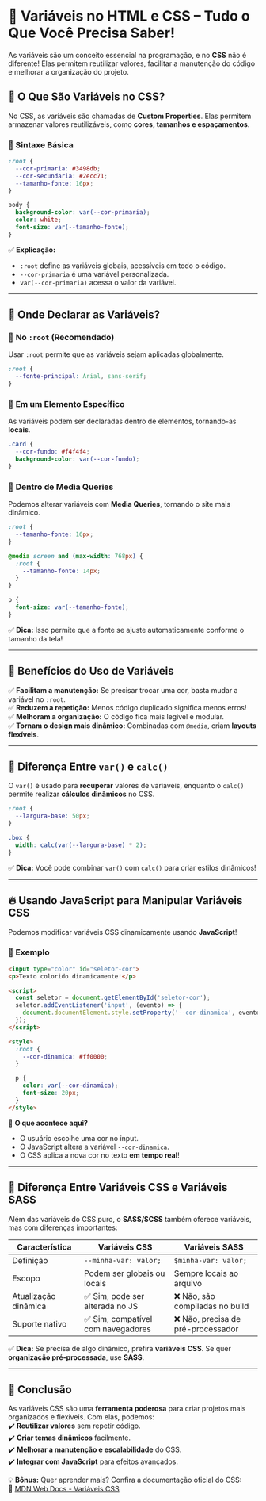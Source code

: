 # 🎨 Variáveis no HTML e CSS – Tudo o Que Você Precisa Saber!  

As variáveis são um conceito essencial na programação, e no **CSS** não é diferente! Elas permitem reutilizar valores, facilitar a manutenção do código e melhorar a organização do projeto.  

## 🎯 O Que São Variáveis no CSS?  

No CSS, as variáveis são chamadas de **Custom Properties**. Elas permitem armazenar valores reutilizáveis, como **cores, tamanhos e espaçamentos**.  

### 📌 Sintaxe Básica  

```css
:root {
  --cor-primaria: #3498db;
  --cor-secundaria: #2ecc71;
  --tamanho-fonte: 16px;
}

body {
  background-color: var(--cor-primaria);
  color: white;
  font-size: var(--tamanho-fonte);
}
```

✅ **Explicação:**  
- `:root` define as variáveis globais, acessíveis em todo o código.  
- `--cor-primaria` é uma variável personalizada.  
- `var(--cor-primaria)` acessa o valor da variável.  

---

## 📌 Onde Declarar as Variáveis?  

### 🔹 **No `:root` (Recomendado)**
Usar `:root` permite que as variáveis sejam aplicadas globalmente.  

```css
:root {
  --fonte-principal: Arial, sans-serif;
}
```

### 🔹 **Em um Elemento Específico**
As variáveis podem ser declaradas dentro de elementos, tornando-as **locais**.  

```css
.card {
  --cor-fundo: #f4f4f4;
  background-color: var(--cor-fundo);
}
```

### 🔹 **Dentro de Media Queries**
Podemos alterar variáveis com **Media Queries**, tornando o site mais dinâmico.  

```css
:root {
  --tamanho-fonte: 16px;
}

@media screen and (max-width: 768px) {
  :root {
    --tamanho-fonte: 14px;
  }
}

p {
  font-size: var(--tamanho-fonte);
}
```

✅ **Dica:** Isso permite que a fonte se ajuste automaticamente conforme o tamanho da tela!  

---

## 🚀 Benefícios do Uso de Variáveis  

✅ **Facilitam a manutenção:** Se precisar trocar uma cor, basta mudar a variável no `:root`.  
✅ **Reduzem a repetição:** Menos código duplicado significa menos erros!  
✅ **Melhoram a organização:** O código fica mais legível e modular.  
✅ **Tornam o design mais dinâmico:** Combinadas com `@media`, criam **layouts flexíveis**.  

---

## 📏 Diferença Entre `var()` e `calc()`  

O `var()` é usado para **recuperar** valores de variáveis, enquanto o `calc()` permite realizar **cálculos dinâmicos** no CSS.  

```css
:root {
  --largura-base: 50px;
}

.box {
  width: calc(var(--largura-base) * 2);
}
```

✅ **Dica:** Você pode combinar `var()` com `calc()` para criar estilos dinâmicos!  

---

## 🔥 Usando JavaScript para Manipular Variáveis CSS  

Podemos modificar variáveis CSS dinamicamente usando **JavaScript**!  

### 📝 Exemplo  

```html
<input type="color" id="seletor-cor">
<p>Texto colorido dinamicamente!</p>

<script>
  const seletor = document.getElementById('seletor-cor');
  seletor.addEventListener('input', (evento) => {
    document.documentElement.style.setProperty('--cor-dinamica', evento.target.value);
  });
</script>

<style>
  :root {
    --cor-dinamica: #ff0000;
  }

  p {
    color: var(--cor-dinamica);
    font-size: 20px;
  }
</style>
```

🔹 **O que acontece aqui?**  
- O usuário escolhe uma cor no input.  
- O JavaScript altera a variável `--cor-dinamica`.  
- O CSS aplica a nova cor no texto **em tempo real**!  

---

## 🧐 Diferença Entre Variáveis CSS e Variáveis SASS  

Além das variáveis do CSS puro, o **SASS/SCSS** também oferece variáveis, mas com diferenças importantes:  

| Característica         | Variáveis CSS            | Variáveis SASS         |
|------------------------|-------------------------|------------------------|
| Definição              | `--minha-var: valor;`   | `$minha-var: valor;`  |
| Escopo                 | Podem ser globais ou locais | Sempre locais ao arquivo |
| Atualização dinâmica  | ✅ Sim, pode ser alterada no JS | ❌ Não, são compiladas no build |
| Suporte nativo        | ✅ Sim, compatível com navegadores | ❌ Não, precisa de pré-processador |

✅ **Dica:** Se precisa de algo dinâmico, prefira **variáveis CSS**. Se quer **organização pré-processada**, use **SASS**.  

---

## 🎯 Conclusão  

As variáveis CSS são uma **ferramenta poderosa** para criar projetos mais organizados e flexíveis. Com elas, podemos:  
✔️ **Reutilizar valores** sem repetir código.  
✔️ **Criar temas dinâmicos** facilmente.  
✔️ **Melhorar a manutenção e escalabilidade** do CSS.  
✔️ **Integrar com JavaScript** para efeitos avançados.  

💡 **Bônus:** Quer aprender mais? Confira a documentação oficial do CSS:  
🔗 [MDN Web Docs - Variáveis CSS](https://developer.mozilla.org/en-US/docs/Web/CSS/Using_CSS_custom_properties)  

